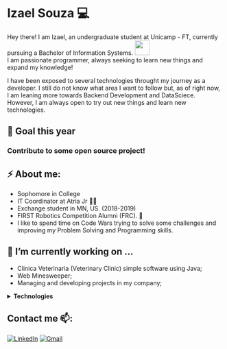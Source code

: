 # <b>Izael Souza :computer:</b>
Hey there! I am Izael, an undergraduate student at Unicamp - FT, currently pursuing a Bachelor of Information Systems. <img src="https://github.com/TheDudeThatCode/TheDudeThatCode/blob/master/Assets/Developer.gif" width="34px"><br>
I am passionate programmer, always seeking to learn new things and expand my knowledge!

I have been exposed to several technologies throught my journey as a developer. I still do not know what area I want to follow but, as of right now, I am leaning more towards Backend Development and DataSciece. However, I am always open to try out new things and learn new technologies.

## :dart: Goal this year
### Contribute to some open source project!

## ⚡ About me:
- Sophomore in College
- IT Coordinator at Atria Jr :purple_heart::bat:
- Exchange student in MN, US. (2018-2019)
- FIRST Robotics Competition Alumni (FRC). :robot: <br>
- I like to spend time on Code Wars trying to solve some challenges and improving my Problem Solving and Programming skills.

## <b>🔭 I’m currently working on ...</b>
- Clinica Veterinaria (Veterinary Clinic) simple software using Java;
- Web Minesweeper;
- Managing and developing projects in my company;

<details>
  <summary><b>Technologies</b></summary>
  
  ## Tools
  ![VS Code](https://img.shields.io/badge/VSCode-0078d7.svg?style=for-the-badge&logo=visual-studio-code&logoColor=white)
  ![Git](https://img.shields.io/badge/Git-00000F?style=for-the-badge&logo=git&logoColor=red)

  ## General
  ![C](https://img.shields.io/badge/C-00599C?style=for-the-badge&logo=c&logoColor=white)
  ![C++](https://img.shields.io/badge/C%2B%2B-00599C?style=for-the-badge&logo=c%2B%2B&logoColor=white)
  ![Java](https://img.shields.io/badge/Java-ED8B00?style=for-the-badge&logo=java&logoColor=white)
  ![Python](https://img.shields.io/badge/Python-3776AD?style=for-the-badge&logo=python&logoColor=white)

  ## Mobile Development
  ![Dart](https://img.shields.io/badge/Dart-0175C2?style=for-the-badge&logo=dart&logoColor=white)
  ![Flutter](https://img.shields.io/badge/Flutter-02569B?style=for-the-badge&logo=flutter&logoColor=white)

  ## Web Development
  ![HTML](https://img.shields.io/badge/HTML5-E34F26?style=for-the-badge&logo=html5&logoColor=white)
  ![CSS](https://img.shields.io/badge/CSS3-1572B6?style=for-the-badge&logo=css3&logoColor=white)
  ![JS](https://img.shields.io/badge/JavaScript-F7DF1E?style=for-the-badge&logo=javascript&logoColor=black)

  ## Databases
  ![MySQL](https://img.shields.io/badge/MySQL-00000F?style=for-the-badge&logo=mysql&logoColor=white)
  ![SQLite](https://img.shields.io/badge/SQLite-07405E?style=for-the-badge&logo=sqlite&logoColor=white)

  ## Want to Learn
  ![Mongo](https://img.shields.io/badge/MongoDB-4EA94B?style=for-the-badge&logo=mongodb&logoColor=white)
  ![React](https://img.shields.io/badge/React-20232A?style=for-the-badge&logo=react&logoColor=61DAFB)
  ![Vue](https://img.shields.io/badge/Vue.js-35495E?style=for-the-badge&logo=vue.js&logoColor=4FC08D)
  ![Julia](https://img.shields.io/badge/Julia-CC6699?style=for-the-badge&logo=julia&logoColor=white)
</details>

## Contact me 📫:
[![LinkedIn](https://img.shields.io/badge/linkedin-%230077B5.svg?style=for-the-badge&logo=linkedin&logoColor=white)](https://www.linkedin.com/in/izaelsouza/)
[![Gmail](https://img.shields.io/badge/Gmail-D14836?style=for-the-badge&logo=gmail&logoColor=white)](mailto:jizael@atriajr.com.br)
<!--
**izzy-el/izzy-el** is a ✨ _special_ ✨ repository because its `README.md` (this file) appears on your GitHub profile.

Here are some ideas to get you started:

- 🔭 I’m currently working on ...
- 🌱 I’m currently learning ...
- 👯 I’m looking to collaborate on ...
- 🤔 I’m looking for help with ...
- 💬 Ask me about ...
- 📫 How to reach me: ...
- 😄 Pronouns: ...
- ⚡ Fun fact: ...
-->

